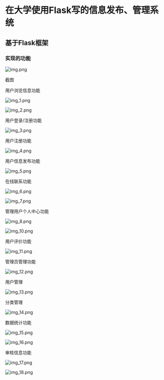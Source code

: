 # 在大学使用Flask写的信息发布、管理系统

## 基于Flask框架
### 实现的功能

![img.png](img/img.png)

截图

用户浏览信息功能

![img_1.png](img/img_1.png)

![img_2.png](img/img_2.png)

用户登录/注册功能

![img_3.png](img/img_3.png)

用户注册功能

![img_4.png](img/img_4.png)

用户信息发布功能

![img_5.png](img/img_5.png)

在线联系功能

![img_6.png](img/img_6.png)

![img_7.png](img/img_7.png)

管理用户个人中心功能

![img_8.png](img/img_8.png)

![img_10.png](img/img_10.png)

用户评价功能

![img_11.png](img/img_11.png)

管理员管理功能

![img_12.png](img/img_12.png)

用户管理

![img_13.png](img/img_13.png)

分类管理

![img_14.png](img/img_14.png)

数据统计功能

![img_15.png](img/img_15.png)

![img_16.png](img/img_16.png)

审核信息功能

![img_17.png](img/img_17.png)

![img_18.png](img/img_18.png)


